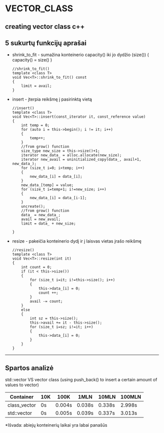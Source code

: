# VECTOR_CLASS
creating vector class c++
---------------
5 sukurtų funkcijų aprašai
---------------
* shrink_to_fit - sumažina konteinerio capacity() iki jo dydžio (size())    (  capacity() = size()  )

      //shrink_to_fit()
      template <class T>
      void Vec<T>::shrink_to_fit() const
      {
          limit = avail;
      }
      
* insert - įterpia reikšmę į pasirinktą vietą

      //insert()
      template <class T>
      void Vec<T>::insert(const_iterator it, const_reference value)
      {
          int temp = 0;
          for (auto i = this->begin(); i != it; i++)
          {
              temp++;
          }
          //from grow() function
          size_type new_size = this->size()+1;
          iterator new_data_ = alloc.allocate(new_size);
          iterator new_avail = uninitialized_copy(data_, avail+1, new_data_);
          for (size_t i=0; i<temp; i++)
          {
              new_data_[i] = data_[i];
          }
          new_data_[temp] = value;
          for (size_t i=temp+1; i!=new_size; i++)
          {
              new_data_[i] = data_[i-1];
          }
          uncreate();
          //from grow() function
          data_ = new_data_;
          avail = new_avail;
          limit = data_ + new_size;

      }
      
* resize - pakeičia konteinerio dydį ir į laisvas vietas įrašo reikšmę

      //resize()
      template <class T>
      void Vec<T>::resize(int it)
      {
          int count = 0;
          if (it < this->size())
          {
              for (size_t i=it; i!=this->size(); i++)
              {
                  this->data_[i] = 0;
                  count ++;
              }
              avail -= count;
          }
          else
          {
              int sz = this->size();
              this->avail += it - this->size();
              for (size_t i=sz; i!=it; i++)
              {
                  this->data_[i] = 0;
              }
          }
      }
---------------
Spartos analizė
---------------
std::vector VS vector class (using push_back() to insert a certain amount of values to vector)

|   Container   |  10K |  100K  |  1MLN   |  10MLN   |  100MLN  |
|---------------|------|--------|---------|----------|----------|
|  class_vector |  0s  | 0.004s | 0.038s  |  0.338s  |  2.998s  |
|   std::vector |  0s  | 0.005s | 0.039s  |  0.337s  |  3.013s  |


*Išvada: abiejų konteinerių laikai yra labai panašūs
